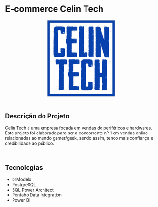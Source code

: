 # E-commerce Celin Tech
<div align="center">
<img src="https://github.com/Gabriel-js/CelinTech/blob/main/0%20-%20Documentação/Imagem/logo.png">
</div>

<br>

## Descrição do Projeto
Celin Tech é uma empresa focada em vendas de periféricos e hardwares. Este projeto foi elaborado para ser a concorrente nº 1 em vendas online relacionadas ao mundo gamer/geek, sendo assim, tendo mais confiança e credibilidade ao público.

<br>

## Tecnologias
- brModelo
- PostgreSQL
- SQL Power Architect
- Pentaho Data Integration
- Power BI

<br>
